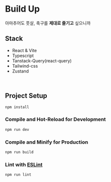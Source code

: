 # Build Up
아마추어도 풋살, 축구를 **제대로 즐기고** 싶으니까

## Stack
- React & Vite
- Typescript
- Tanstack-Query(react-query)
- Tailwind-css
- Zustand

<br/>

## Project Setup

```sh
npm install
```

### Compile and Hot-Reload for Development

```sh
npm run dev
```

### Compile and Minify for Production

```sh
npm run build
```

### Lint with [ESLint](https://eslint.org/)

```sh
npm run lint
```
